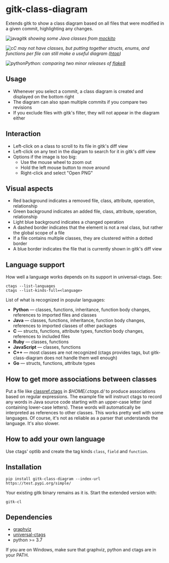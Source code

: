 gitk-class-diagram
==================

Extends gitk to show a class diagram based on all files that were modified in a given commit, highlighting any changes.

![java](https://user-images.githubusercontent.com/1097029/72220334-f22dd580-354f-11ea-8f14-5f70c065972e.png)*gitk showing some Java classes from [mockito](https://github.com/mockito/mockito)*

![c](https://user-images.githubusercontent.com/1097029/72220351-1984a280-3550-11ea-9e0c-552da0af854e.png)*C may not have classes, but putting together structs, enums, and functions per file can still make a useful diagram ([htop](https://github.com/hishamhm/htop))*

![python](https://user-images.githubusercontent.com/1097029/72220353-230e0a80-3550-11ea-8ede-8215c55ae474.png)*Python: comparing two minor releases of [flake8](https://gitlab.com/pycqa/flake8)*

Usage
-----

* Whenever you select a commit, a class diagram is created and displayed on the bottom right
* The diagram can also span multiple commits if you compare two revisions
* If you exclude files with gitk's filter, they will not appear in the diagram either

Interaction
-----------

* Left-click on a class to scroll to its file in gitk's diff view
* Left-click on any text in the diagram to search for it in gitk's diff view
* Options if the image is too big:
  * Use the mouse wheel to zoom out
  * Hold the left mouse button to move around
  * Right-click and select "Open PNG"

Visual aspects
--------------

* Red background indicates a removed file, class, attribute, operation, relationship
* Green background indicates an added file, class, attribute, operation, relationship
* Light blue background indicates a changed operation
* A dashed border indicates that the element is not a real class, but rather the global scope of a file
* If a file contains multiple classes, they are clustered within a dotted border
* A blue border indicates the file that is currently shown in gitk's diff view

Language support
----------------

How well a language works depends on its support in universal-ctags. See:

```
ctags --list-languages
ctags --list-kinds-full=<language>
```

List of what is recognized in popular languages:

* **Python** — classes, functions, inheritance, function body changes, references to imported files and classes
* **Java** — classes, functions, inheritance, function body changes, references to imported classes of other packages
* **C** — structs, functions, attribute types, function body changes, references to included files
* **Ruby** — classes, functions
* **JavaScript** — classes, functions
* **C++** — most classes are not recognized (ctags provides tags, but gitk-class-diagram does not handle them well enough)
* **Go** — structs, functions, attribute types

How to get more associations between classes
--------------------------------------------

Put a file like [classref.ctags](doc/classref.ctags) in *$HOME/.ctags.d/* to produce associations based on regular expressions. The example file will instruct ctags to record any words in Java source code starting with an upper-case letter (and containing lower-case letters). These words will automatically be interpreted as references to other classes. This works pretty well with some languages. Of course, it's not as reliable as a parser that understands the language. It's also slower.

How to add your own language
----------------------------

Use ctags' optlib and create the tag kinds `class`, `field` and `function`.

Installation
------------

```
pip install gitk-class-diagram --index-url https://test.pypi.org/simple/
```

Your existing gitk binary remains as it is. Start the extended version with:

```
gitk-cl
```

Dependencies
------------

* [graphviz](https://www.graphviz.org/)
* [universal-ctags](https://ctags.io/)
* python >= 3.7

If you are on Windows, make sure that graphviz, python and ctags are in your PATH.

